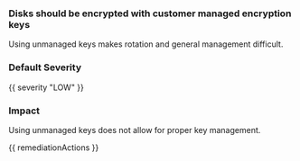 
### Disks should be encrypted with customer managed encryption keys

Using unmanaged keys makes rotation and general management difficult.

### Default Severity
{{ severity "LOW" }}

### Impact
Using unmanaged keys does not allow for proper key management.

<!-- DO NOT CHANGE -->
{{ remediationActions }}

